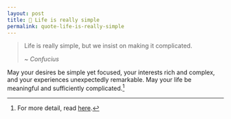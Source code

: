 ```yaml
---
layout: post
title: 💬 Life is really simple
permalink: quote-life-is-really-simple
---
```


> Life is really simple, but we insist on making it complicated.
>
> ~ *Confucius* 

May your desires be simple yet focused, your interests rich and complex, and your experiences unexpectedly remarkable. May your life be meaningful and sufficiently complicated.[^fn-followup]

[^fn-followup]: For more detail, read [here](/life-should-be-complicated).
